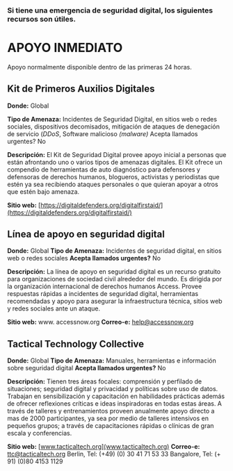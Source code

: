 [Title]: # ()
[Difficulty]: # (Principiante)
[Order]: # (0)

### Si tiene una emergencia de seguridad digital, los siguientes recursos son útiles.

# APOYO INMEDIATO

Apoyo normalmente disponible dentro de las primeras 24 horas.

## Kit de Primeros Auxilios Digitales

**Donde:** Global

**Tipo de Amenaza:** Incidentes de Seguridad Digital, en sitios web o redes sociales, dispositivos decomisados, mitigación de ataques de denegación de servicio (_DDoS_, Software malicioso _(malware)_
Acepta llamados urgentes? No

**Descripción:** El Kit de Seguridad Digital provee apoyo inicial a personas que están afrontando uno o varios tipos de amenazas digitales. El Kit ofrece un compendio de herramientas de auto diagnóstico para defensores y defensoras de derechos humanos, blogueros, activistas y periodistas que estén ya sea recibiendo ataques personales o que quieran apoyar a otros que estén bajo amenaza.

**Sitio web:** [https://digitaldefenders.org/digitalfirstaid/](https://digitaldefenders.org/digitalfirstaid/)

## Línea de apoyo en seguridad digital

**Donde:** Global
**Tipo de Amenaza:** Incidentes de seguridad digital, en sitios web o redes sociales
**Acepta llamados urgentes?** No

**Descripción:** La línea de apoyo en seguridad digital es un recurso gratuito para organizaciones de sociedad civil alrededor del mundo. Es dirigida por la organización internacional de derechos humanos Access. Provee respuestas rápidas a incidentes de seguridad digital, herramientas recomendadas y apoyo para asegurar la infraestructura técnica, sitios web y redes sociales ante un ataque.

**Sitio web:** www. accessnow.org
**Correo-e:** help@accessnow.org

## Tactical Technology Collective

**Donde:** Global
**Tipo de Amenaza:** Manuales, herramientas e información sobre seguridad digital
**Acepta llamados urgentes?** No

**Descripción:** Tienen tres áreas focales: comprensión y perfilado de situaciones; seguridad digital y privacidad y políticas sobre uso de datos. Trabajan en sensibilización y capacitación en habilidades prácticas además de ofrecer reflexiones críticas e ideas inspiradoras en todas estas áreas. A través de talleres y entrenamientos proveen anualmente apoyo directo a mas de 2000 participantes, ya sea por medio de talleres intensivos en pequeños grupos; a través de capacitaciones rápidas o clínicas de gran escala y conferencias.

**Sitio web:** [www.tacticaltech.org](www.tacticaltech.org)
**Correo-e:** ttc@tacticaltech.org
Berlin, Tel: (+49) (0) 30 41 71 53 33
Bangalore, Tel: (+ 91) (0)80 4153 1129